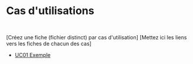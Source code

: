 # Cas d'utilisations


```plantuml


```

[Créez une fiche (fichier distinct) par cas d'utilisation]
[Mettez ici les liens vers les fiches de chacun des cas]

* [UC01 Exemple](UC01.md)